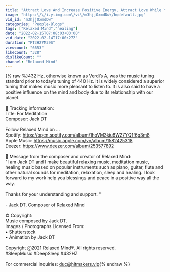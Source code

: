 ```yaml
---
title: "Attract Love And Increase Positive Energy, Attract Love While You Sleep And Wake Up Happy"
image: "https:\/\/i.ytimg.com\/vi\/m3hjjOxmdDw\/hqdefault.jpg"
vid_id: "m3hjjOxmdDw"
categories: "People-Blogs"
tags: ["Relaxed Mind","healing"]
date: "2022-02-15T07:08:03+03:00"
vid_date: "2022-02-14T17:00:27Z"
duration: "PT3H27M39S"
viewcount: "6653"
likeCount: "328"
dislikeCount: ""
channel: "Relaxed Mind"
---
```

{% raw %}432 Hz, otherwise known as Verdi’s A, was the music tuning standard prior to today’s tuning of 440 Hz. It is widely considered a superior tuning that makes music more pleasant to listen to. It is also said to have a positive influence on the mind and body due to its relationship with our planet.<br /><br />🎵 Tracking information:<br />Title: For Meditation<br />Composer: Jack DT<br /><br />Follow Relaxed Mind on ...<br />Spotify: <a rel="nofollow" target="blank" href="https://open.spotify.com/album/1hoVM3kiu8W27YQ1f6g3m8">https://open.spotify.com/album/1hoVM3kiu8W27YQ1f6g3m8</a><br />Apple Music: <a rel="nofollow" target="blank" href="https://music.apple.com/vn/album/1582425318">https://music.apple.com/vn/album/1582425318</a><br />Deezer: <a rel="nofollow" target="blank" href="https://www.deezer.com/album/253577892">https://www.deezer.com/album/253577892</a><br /><br />📜 Message from the composer and creator of Relaxed Mind:<br />&quot;I am Jack DT and I make beautiful relaxing music, meditation music, healing music based on popular instruments such as piano, guitar, flute and other natural sounds for meditation, relaxation, sleep and healing. I look forward to my work help you blessings and peace in a positive way all the way.<br /><br />Thanks for your understanding and support. &quot;<br /><br />- Jack DT, Composer of Relaxed Mind<br /><br />© Copyright:<br />Music composed by Jack DT.<br />Images / Photographs Licensed From:<br />• Shutterstock<br />• Animation by Jack DT<br /><br />Copyright ⓒ2021 Relaxed Mind®. All rights reserved.<br />#SleepMusic #DeepSleep #432HZ <br /><br />For commercial inquiries: duc@hitmakers.vip{% endraw %}
